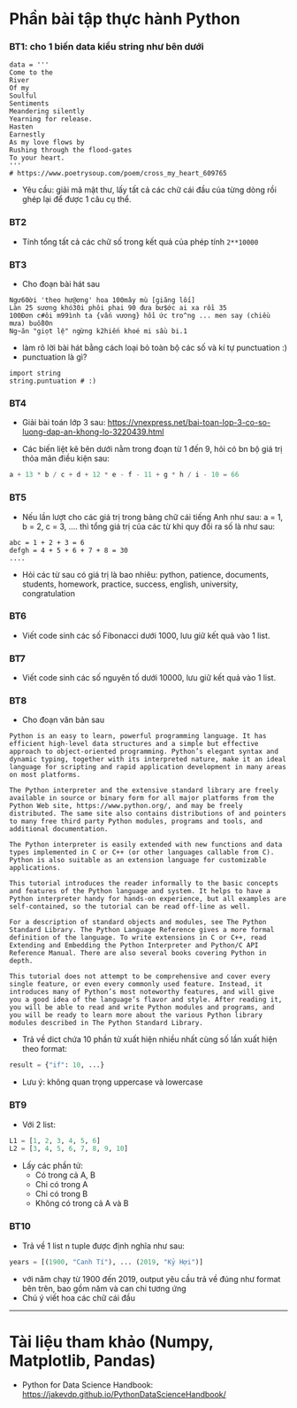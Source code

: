 # Phần bài tập thực hành Python 

### BT1: cho 1 biến data kiểu string như bên dưới

```
data = '''
Come to the
River
Of my
Soulful
Sentiments
Meandering silently
Yearning for release.
Hasten
Earnestly
As my love flows by
Rushing through the flood-gates
To your heart.
'''
# https://www.poetrysoup.com/poem/cross_my_heart_609765
```

- Yêu cầu: giải mã mật thư, lấy tất cả các chữ cái đầu của từng dòng rồi ghép lại để được 1 câu cụ thể.

### BT2

- Tính tổng tất cả các chữ số trong kết quả của phép tính `2**10000`

### BT3
- Cho đoạn bài hát sau

```
Ngư60ời 'theo hư@ơng' hoa 100mây mù [giăng lối]
Làn 25 sương khó30i phôi phai 90 đưa bư$ớc ai xa rồi 35
100Đơn c#ôi m99ình ta {vấn vương} hồi ức tro^ng ... men say (chiều mưa) buồ80n 
Ng~ăn "giọt lệ" ngừng k2hiến khoé mi sầu bi.1 
```

- làm rõ lời bài hát bằng cách loại bỏ toàn bộ các số và kí tự punctuation :) 
- punctuation là gì? 

```
import string
string.puntuation # :)
```

### BT4

- Giải bài toán lớp 3 sau: https://vnexpress.net/bai-toan-lop-3-co-so-luong-dap-an-khong-lo-3220439.html

- Các biến liệt kê bên dưới nằm trong đoạn từ 1 đến 9, hỏi có bn bộ giá trị thỏa mãn điều kiện sau:

```python
a + 13 * b / c + d + 12 * e - f - 11 + g * h / i - 10 = 66
```

### BT5

- Nếu lần lượt cho các giá trị trong bảng chữ cái tiếng Anh như sau: a = 1, b = 2, c = 3, .... thì tổng giá trị của các từ khi quy đổi ra số là như sau:

```
abc = 1 + 2 + 3 = 6
defgh = 4 + 5 + 6 + 7 + 8 = 30 
....
```

- Hỏi các từ sau có giá trị là bao nhiêu: python, patience, documents, students, homework, practice, success, english, university, congratulation

### BT6

- Viết code sinh các số Fibonacci dưới 1000, lưu giữ kết quả vào 1 list.

### BT7 

- Viết code sinh các số nguyên tố dưới 10000, lưu giữ kết quả vào 1 list.

### BT8

- Cho đoạn văn bản sau

```text
Python is an easy to learn, powerful programming language. It has efficient high-level data structures and a simple but effective approach to object-oriented programming. Python’s elegant syntax and dynamic typing, together with its interpreted nature, make it an ideal language for scripting and rapid application development in many areas on most platforms.

The Python interpreter and the extensive standard library are freely available in source or binary form for all major platforms from the Python Web site, https://www.python.org/, and may be freely distributed. The same site also contains distributions of and pointers to many free third party Python modules, programs and tools, and additional documentation.

The Python interpreter is easily extended with new functions and data types implemented in C or C++ (or other languages callable from C). Python is also suitable as an extension language for customizable applications.

This tutorial introduces the reader informally to the basic concepts and features of the Python language and system. It helps to have a Python interpreter handy for hands-on experience, but all examples are self-contained, so the tutorial can be read off-line as well.

For a description of standard objects and modules, see The Python Standard Library. The Python Language Reference gives a more formal definition of the language. To write extensions in C or C++, read Extending and Embedding the Python Interpreter and Python/C API Reference Manual. There are also several books covering Python in depth.

This tutorial does not attempt to be comprehensive and cover every single feature, or even every commonly used feature. Instead, it introduces many of Python’s most noteworthy features, and will give you a good idea of the language’s flavor and style. After reading it, you will be able to read and write Python modules and programs, and you will be ready to learn more about the various Python library modules described in The Python Standard Library.
```

- Trả về dict chứa 10 phần tử xuất hiện nhiều nhất cùng số lần xuất hiện theo format:

```python
result = {"if": 10, ...}
```

- Lưu ý: không quan trọng uppercase và lowercase

### BT9

- Với 2 list:

```python
L1 = [1, 2, 3, 4, 5, 6]
L2 = [3, 4, 5, 6, 7, 8, 9, 10]
```

- Lấy các phần tử:
  - Có trong cả A, B
  - Chỉ có trong A
  - Chỉ có trong B
  - Không có trong cả A và B
  
### BT10

- Trả về 1 list n tuple được định nghĩa như sau:

```python
years = [(1900, "Canh Tí"), ... (2019, "Kỷ Hợi")]
```

- với năm chạy từ 1900 đến 2019, output yêu cầu trả về đúng như format bên trên, bao gồm năm và can chi tương ứng
- Chú ý viết hoa các chữ cái đầu 

---

# Tài liệu tham khảo (Numpy, Matplotlib, Pandas)

- Python for Data Science Handbook: https://jakevdp.github.io/PythonDataScienceHandbook/
